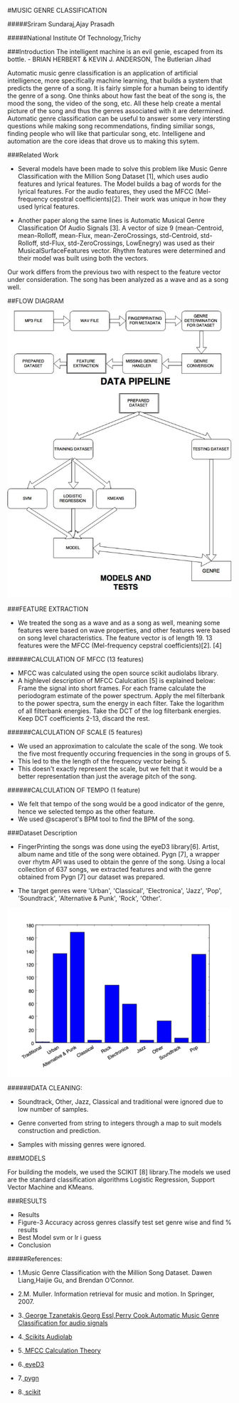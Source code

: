 #MUSIC GENRE CLASSIFICATION 



#####Sriram Sundaraj,Ajay Prasadh 

#####National Institute Of Technology,Trichy

###Introduction
	The intelligent machine is an evil genie, escaped from its bottle.
										-	BRIAN HERBERT & KEVIN J. ANDERSON, The Butlerian Jihad

Automatic music genre classification is an application of artificial intelligence, more specifically machine learning, that builds a system that predicts the genre of a song.
It is fairly simple for a human being to identify the genre of a song. One thinks about how fast the beat of the song is, the mood the song, the video of the song, etc. All these help create a mental picture of the song and thus the genres associated with it are determined.
Automatic genre classification can be useful to answer some very intersting questions while making song recommendations, finding similiar songs, finding people who will like that particular song, etc.
Intelligene and automation are the core ideas that drove us to making this sytem.

###Related Work

* Several models have been made to solve this problem like Music Genre Classification with the Million Song Dataset [1], which uses audio features and lyrical features. The Model builds a bag of words for the lyrical features. For the audio features, they used the MFCC (Mel-frequency cepstral coefficients)[2]. Their work was unique in how they used lyrical features.

* Another paper along the same lines is Automatic Musical Genre Classification Of Audio Signals [3]. A vector of size 9 (mean-Centroid, mean-Rolloff, mean-Flux, mean-ZeroCrossings, std-Centroid, std-Rolloff, std-Flux, std-ZeroCrossings, LowEnegry) was used as their MusicalSurfaceFeatures vector. Rhythm features were determined and their model was built using both the vectors.

Our work differs from the previous two with respect to the feature vector under consideration. The song has been analyzed as a wave and as a song well.


##FLOW DIAGRAM

![Flow Diagram](figures/flow.jpg "FLOW DIAGRAM")

###FEATURE EXTRACTION
* We treated the song as a wave and as a song as well, meaning some features were based on wave properties, and other features were based on song level characteristics. The feature vector is of length 19. 13 features were the MFCC (Mel-frequency cepstral coefficients)[2].  [4]

######CALCULATION OF MFCC  (13 features)
* MFCC was calculated using the open source scikit audiolabs library.
* A highlevel description of MFCC Calulcation [5] is explained below: 
 Frame the signal into short frames.
 For each frame calculate the periodogram estimate of the power spectrum.
 Apply the mel filterbank to the power spectra, sum the energy in each filter.
 Take the logarithm of all filterbank energies.
 Take the DCT of the log filterbank energies.
 Keep DCT coefficients 2-13, discard the rest.
	

######CALCULATION OF SCALE (5 features)

* We used an approximation to calculate the scale of the song. We took the five most frequently occuring frequencies in the song in groups of 5.
* This led to the the length of the frequency vector being 5.
* This doesn't exactly represent the scale, but we felt that it would be a better representation than just the average pitch of the song.



######CALCULATION OF TEMPO (1 feature)

* We felt that tempo of the song would be a good indicator of the genre, hence we selected tempo as the other feature.
* We used @scaperot's BPM tool to find the BPM of the song.


###Dataset Description
* FingerPrinting the songs was done using the eyeD3 library[6]. Artist, album name and title of the song were obtained. Pygn [7], a wrapper over rhytm API was used to obtain the genre of the song. Using a local collection of 637 songs, we extracted features and with the genre obtained from Pygn [7] our dataset was prepared.

* The target genres were 'Urban', 'Classical', 'Electronica', 'Jazz', 'Pop', 'Soundtrack', 'Alternative & Punk', 'Rock', 'Other'.
	

![alt text](figures/figure.jpg "Bargraph of the dataset")
	

######DATA CLEANING:
* Soundtrack, Other, Jazz, Classical and traditional were ignored due to low number of samples.

* Genre converted from string to integers through a map to suit models construction and prediction.

* Samples with missing genres were ignored.




###MODELS          


For building the models, we used the SCIKIT [8] library.The models we used are the standard classification algorithms Logistic Regression, Support Vector Machine and KMeans.



###RESULTS
* Results
* Figure-3 Accuracy across genres  classify test set genre wise and find % results
* Best Model svm or lr i guess 
* Conclusion





#####References:
* 1.Music Genre Classification with the Million Song Dataset. Dawen Liang,Haijie Gu, and Brendan O’Connor.

* 2.M. Muller. Information retrieval for music and motion. In Springer, 2007.

* 3.[ George Tzanetakis,Georg Essl,Perry Cook.Automatic Music Genre Classification for audio signals ](http://ismir2001.ismir.net/pdf/tzanetakis.pdf)

* 4.[ Scikits Audiolab ](https://pypi.python.org/pypi/scikits.audiolab/)

* 5.[ MFCC Calculation Theory ](http://www.practicalcryptography.com/miscellaneous/machine-learning/guide-mel-frequency-cepstral-coefficients-mfccs/)

* 6.[ eyeD3 ](https://pypi.python.org/pypi/eyeD3)

* 7.[ pygn ](https://github.com/cweichen/pygn)

* 8.[ scikit ](http://scikit-learn.org/stable/)

